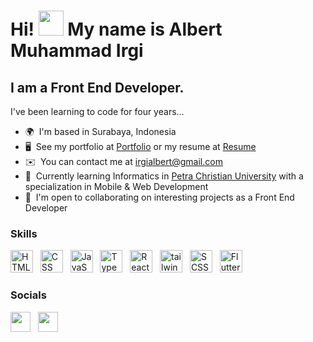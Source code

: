 Hi! <img src="https://raw.githubusercontent.com/aemmadi/aemmadi/master/wave.gif" width="40"/> My name is Albert Muhammad Irgi
============================================================================================================================================

I am a Front End Developer.
--------------------------------

I've been learning to code for four years...
*   🌍  I'm based in Surabaya, Indonesia
*   🖥️  See my portfolio at <a target="_blank" rel="noreferrer" href='https://albertirgi.me'>Portfolio</a> or my resume at <a target="_blank" rel="noreferrer" href='https://albertirgi.me/static/media/Resume_Albert-Muhammad-Irgi.1294b04bc033b7de2e12.pdf'>Resume</a>
*   ✉️  You can contact me at [irgialbert@gmail.com](mailto:irgialbert@gmail.com)
*   🧠  Currently learning Informatics in <a target="_blank" rel="noreferrer" href='https://www.petra.ac.id/'>Petra Christian University</a> with a specialization in Mobile & Web Development
*   🤝  I'm open to collaborating on interesting projects as a Front End Developer

### Skills

<p align="left">
  <img src="https://skillicons.dev/icons?i=html&theme=light" width="36" height="36" alt="HTML" /> &nbsp
  <img src="https://skillicons.dev/icons?i=css&theme=light" width="36" height="36" alt="CSS" /> &nbsp
  <img src="https://skillicons.dev/icons?i=js&theme=light" width="36" height="36" alt="JavaScript" /> &nbsp
  <img src="https://skillicons.dev/icons?i=ts&theme=light" width="36" height="36" alt="TypeScript" /> &nbsp
  <img src="https://skillicons.dev/icons?i=react&theme=light" width="36" height="36" alt="React" /> &nbsp
  <img src="https://skillicons.dev/icons?i=tailwind&theme=light" width="36" height="36" alt="tailwind" /> &nbsp
  <img src="https://skillicons.dev/icons?i=scss&theme=light" width="36" height="36" alt="SCSS" /> &nbsp
  <img src="https://skillicons.dev/icons?i=flutter&theme=light" width="36" height="36" alt="Flutter" /> &nbsp
</p>
  

### Socials

<p align="left"> 
  <a href="https://www.linkedin.com/in/albertirgi/" target="_blank" rel="noreferrer"><img src="https://skillicons.dev/icons?i=linkedin&theme=light" width="32" height="32" /></a> &nbsp;
  <a href="https://discord.com/users/440791730309300264" target="_blank" rel="noreferrer"><img src="https://skillicons.dev/icons?i=discord&theme=light" width="32" height="32" /></a> &nbsp;
</p>


